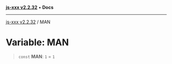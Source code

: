 [**js-xxx v2.2.32**](../README.md) • **Docs**

***

[js-xxx v2.2.32](../README.md) / MAN

# Variable: MAN

> `const` **MAN**: `1` = `1`
